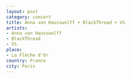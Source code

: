 ```yaml
---
layout: post
category: concert
title: Anna von Hausswolff + BlackThread + VS
artists: 
- Anna von Hausswolff
- BlackThread
- VS
place: 
- La Flèche d'Or
country: France
city: Paris
---
```


